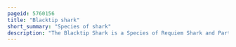 ```yaml
---
pageid: 5760156
title: "Blacktip shark"
short_summary: "Species of shark"
description: "The Blacktip Shark is a Species of Requiem Shark and Part of the Carcharhinidae Family. It is common to coastal tropical and subtropical Waters around the World including brackish Habitats. Genetic Analyses have revealed substantial Variation within this Species with Populations from the western atlantic Ocean isolated and separate from those in the Rest of its Range. The Blacktip Shark has a Stout Fusiform Body with a pointed Snout long gill Slits and no Ridge between the Fins. Most individuals have black tips or edges on the pectoral, dorsal, pelvic, and caudal fins. It usually attains a Length of 1. 5 M."
---
```

